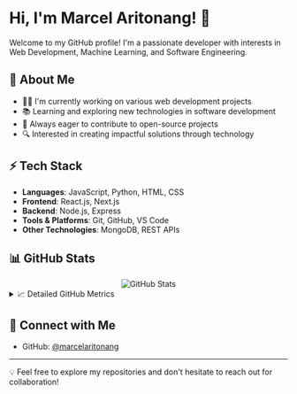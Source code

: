 # Hi, I'm Marcel Aritonang! 👋

Welcome to my GitHub profile! I'm a passionate developer with interests in Web Development, Machine Learning, and Software Engineering.

## 🌟 About Me
- 👨‍💻 I'm currently working on various web development projects
- 📚 Learning and exploring new technologies in software development
- 🌱 Always eager to contribute to open-source projects
- 🔍 Interested in creating impactful solutions through technology

## ⚡ Tech Stack
- **Languages**: JavaScript, Python, HTML, CSS
- **Frontend**: React.js, Next.js
- **Backend**: Node.js, Express
- **Tools & Platforms**: Git, GitHub, VS Code
- **Other Technologies**: MongoDB, REST APIs

## 📊 GitHub Stats

<div align="center">
  <img src="https://github-readme-stats.vercel.app/api?username=marcelaritonang&show_icons=true&theme=radical" alt="GitHub Stats" />
</div>

<details>
  <summary>📈 Detailed GitHub Metrics</summary>
  
  ### Activity Stats
  ⭐ Total Stars Earned  
  ⌛ Total Commits  
  🔀 Total PRs  
  ❗ Total Issues  
  💻 Contributed Repositories  
</details>

## 🤝 Connect with Me
- GitHub: [@marcelaritonang](https://github.com/marcelaritonang)

---
💡 Feel free to explore my repositories and don't hesitate to reach out for collaboration!
